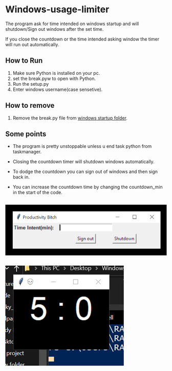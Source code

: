  # Windows-usage-limiter
The program ask for time intended on windows startup and will shutdown/Sign out windows after the set time.   

If you close the countdown or the time intended asking window the timer will run out automatically.   


## How to Run
1. Make sure Python is installed on your pc.
2. set the break.pyw to open with Python.
3. Run the setup.py 
4. Enter windows username(case sensetive).


## How to remove




1. Remove the break.py file from [windows startup folder](https://www.howtogeek.com/208224/how-to-add-programs-files-and-folders-to-system-startup-in-windows-8.1/#:~:text=To%20open%20the%20%E2%80%9CStartup%E2%80%9D%20folder%20the%20easy%20way%2C%20just,to%20the%20%E2%80%9CStartup%E2%80%9D%20folder.).



## Some points
* The program is pretty unstoppable unless u end task python from taskmanager.
* Closing the countdown timer will shutdown windows automatically.
* To dodge the countdown you can sign out of windows and then sign back in.

* You can increase the countdown time by changing the countdown_min in the start of the code.

##
![Usage Time](./windows_usage_limiter/Usage_time.png)  
  
##
![Countdown](./windows_usage_limiter/countdown.png)

